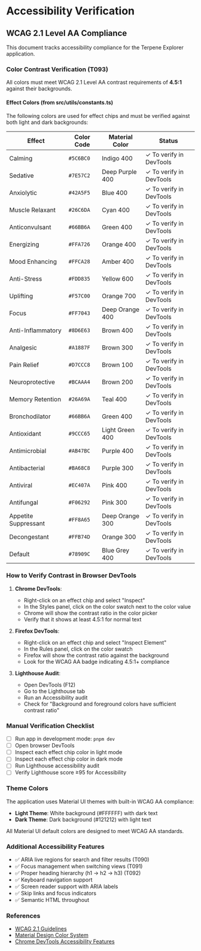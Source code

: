 # Accessibility Verification

## WCAG 2.1 Level AA Compliance

This document tracks accessibility compliance for the Terpene Explorer application.

### Color Contrast Verification (T093)

All colors must meet WCAG 2.1 Level AA contrast requirements of **4.5:1** against their backgrounds.

#### Effect Colors (from src/utils/constants.ts)

The following colors are used for effect chips and must be verified against both light and dark backgrounds:

| Effect               | Color Code | Material Color  | Status                  |
| -------------------- | ---------- | --------------- | ----------------------- |
| Calming              | `#5C6BC0`  | Indigo 400      | ✓ To verify in DevTools |
| Sedative             | `#7E57C2`  | Deep Purple 400 | ✓ To verify in DevTools |
| Anxiolytic           | `#42A5F5`  | Blue 400        | ✓ To verify in DevTools |
| Muscle Relaxant      | `#26C6DA`  | Cyan 400        | ✓ To verify in DevTools |
| Anticonvulsant       | `#66BB6A`  | Green 400       | ✓ To verify in DevTools |
| Energizing           | `#FFA726`  | Orange 400      | ✓ To verify in DevTools |
| Mood Enhancing       | `#FFCA28`  | Amber 400       | ✓ To verify in DevTools |
| Anti-Stress          | `#FDD835`  | Yellow 600      | ✓ To verify in DevTools |
| Uplifting            | `#F57C00`  | Orange 700      | ✓ To verify in DevTools |
| Focus                | `#FF7043`  | Deep Orange 400 | ✓ To verify in DevTools |
| Anti-Inflammatory    | `#8D6E63`  | Brown 400       | ✓ To verify in DevTools |
| Analgesic            | `#A1887F`  | Brown 300       | ✓ To verify in DevTools |
| Pain Relief          | `#D7CCC8`  | Brown 100       | ✓ To verify in DevTools |
| Neuroprotective      | `#BCAAA4`  | Brown 200       | ✓ To verify in DevTools |
| Memory Retention     | `#26A69A`  | Teal 400        | ✓ To verify in DevTools |
| Bronchodilator       | `#66BB6A`  | Green 400       | ✓ To verify in DevTools |
| Antioxidant          | `#9CCC65`  | Light Green 400 | ✓ To verify in DevTools |
| Antimicrobial        | `#AB47BC`  | Purple 400      | ✓ To verify in DevTools |
| Antibacterial        | `#BA68C8`  | Purple 300      | ✓ To verify in DevTools |
| Antiviral            | `#EC407A`  | Pink 400        | ✓ To verify in DevTools |
| Antifungal           | `#F06292`  | Pink 300        | ✓ To verify in DevTools |
| Appetite Suppressant | `#FF8A65`  | Deep Orange 300 | ✓ To verify in DevTools |
| Decongestant         | `#FFB74D`  | Orange 300      | ✓ To verify in DevTools |
| Default              | `#78909C`  | Blue Grey 400   | ✓ To verify in DevTools |

### How to Verify Contrast in Browser DevTools

1. **Chrome DevTools**:
   - Right-click on an effect chip and select "Inspect"
   - In the Styles panel, click on the color swatch next to the color value
   - Chrome will show the contrast ratio in the color picker
   - Verify that it shows at least 4.5:1 for normal text

2. **Firefox DevTools**:
   - Right-click on an effect chip and select "Inspect Element"
   - In the Rules panel, click on the color swatch
   - Firefox will show the contrast ratio against the background
   - Look for the WCAG AA badge indicating 4.5:1+ compliance

3. **Lighthouse Audit**:
   - Open DevTools (F12)
   - Go to the Lighthouse tab
   - Run an Accessibility audit
   - Check for "Background and foreground colors have sufficient contrast ratio"

### Manual Verification Checklist

- [ ] Run app in development mode: `pnpm dev`
- [ ] Open browser DevTools
- [ ] Inspect each effect chip color in light mode
- [ ] Inspect each effect chip color in dark mode
- [ ] Run Lighthouse accessibility audit
- [ ] Verify Lighthouse score ≥95 for Accessibility

### Theme Colors

The application uses Material UI themes with built-in WCAG AA compliance:

- **Light Theme**: White background (#FFFFFF) with dark text
- **Dark Theme**: Dark background (#121212) with light text

All Material UI default colors are designed to meet WCAG AA standards.

### Additional Accessibility Features

- ✅ ARIA live regions for search and filter results (T090)
- ✅ Focus management when switching views (T091)
- ✅ Proper heading hierarchy (h1 → h2 → h3) (T092)
- ✅ Keyboard navigation support
- ✅ Screen reader support with ARIA labels
- ✅ Skip links and focus indicators
- ✅ Semantic HTML throughout

### References

- [WCAG 2.1 Guidelines](https://www.w3.org/WAI/WCAG21/quickref/)
- [Material Design Color System](https://m2.material.io/design/color/the-color-system.html)
- [Chrome DevTools Accessibility Features](https://developer.chrome.com/docs/devtools/accessibility/reference/)
